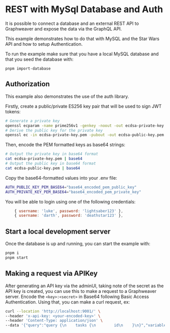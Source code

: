 # REST with MySql Database and Auth

It is possible to connect a database and an external REST API to Graphweaver and expose the data via the GraphQL API.

This example demonstrates how to do that with MySQL and the Star Wars API and how to setup Authentication.

To run the example make sure that you have a local MySQL database and that you seed the database with:

`pnpm import-database`

## Authorization

This example also demonstrates the use of the auth library.

Firstly, create a public/private ES256 key pair that will be used to sign JWT tokens:

```sh
# Generate a private key
openssl ecparam -name prime256v1 -genkey -noout -out ecdsa-private-key.pem
# Derive the public key for the private key
openssl ec -in ecdsa-private-key.pem -pubout -out ecdsa-public-key.pem
```

Then, encode the PEM formatted keys as base64 strings:

```sh
# Output the private key in base64 format
cat ecdsa-private-key.pem | base64
# Output the public key in base64 format
cat ecdsa-public-key.pem | base64
```

Copy the base64-formatted values into your .env file:

```sh
AUTH_PUBLIC_KEY_PEM_BASE64="base64_encoded_pem_public_key"
AUTH_PRIVATE_KEY_PEM_BASE64="base64_encoded_pem_private_key"
```

You will be able to login using one of the following credentials:

```javascript
    { username: 'luke', password: 'lightsaber123' },
    { username: 'darth', password: 'deathstar123' },
```

## Start a local development server

Once the database is up and running, you can start the example with:

```sh
pnpm i
pnpm start
```

## Making a request via APIKey

After generating an API key via the adminUI, taking note of the secret as the API key is created, you can use this to make a request to a Graphweaver server.
Encode the `<key>:<secret>` in Base64 following Basic Access Authentication. Using that, you can make a curl request, ex:

```sh
curl --location 'http://localhost:9001/' \
--header 'x-api-key: <your-encoded-key>' \
--header 'Content-Type: application/json' \
--data '{"query":"query {\n    tasks {\n        id\n    }\n}","variables":{}}'
```

